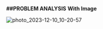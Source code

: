 ****##PROBLEM ANALYSIS****
**With Image**

![photo_2023-12-10_10-20-57](https://github.com/SWEG-2015EC-Batch/Code-Warrior/assets/149209819/537c1900-1b9e-499c-a315-ac6c7a33326f)
